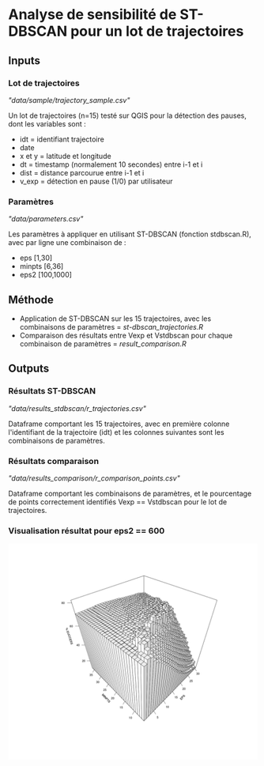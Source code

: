 
# Analyse de sensibilité de ST-DBSCAN pour un lot de trajectoires

## Inputs

### Lot de trajectoires

*"data/sample/trajectory_sample.csv"*

Un lot de trajectoires (n=15) testé sur QGIS pour la détection des pauses, dont les variables sont :

- idt = identifiant trajectoire 
- date
- x et y = latitude et longitude
- dt = timestamp (normalement 10 secondes) entre i-1 et i
- dist = distance parcourue entre i-1 et i
- v_exp = détection en pause (1/0) par utilisateur


### Paramètres

*"data/parameters.csv"*

Les paramètres à appliquer en utilisant ST-DBSCAN (fonction stdbscan.R), avec par ligne une combinaison de :

- eps [1,30]
- minpts [6,36]
- eps2 [100,1000]

## Méthode

- Application de ST-DBSCAN sur les 15 trajectoires, avec les combinaisons de paramètres = *st-dbscan_trajectories.R*
- Comparaison des résultats entre Vexp et Vstdbscan pour chaque combinaison de paramètres = *result_comparison.R*

## Outputs

### Résultats ST-DBSCAN
*"data/results_stdbscan/r_trajectories.csv"*

Dataframe comportant les 15 trajectoires, avec en première colonne l'identifiant de la trajectoire (idt) et les colonnes suivantes sont les combinaisons de paramètres.

### Résultats comparaison
*"data/results_comparison/r_comparison_points.csv"*

Dataframe comportant les combinaisons de paramètres, et le pourcentage de points correctement identifiés Vexp == Vstdbscan pour le lot de trajectoires.

### Visualisation résultat pour eps2 == 600

![](test_hist3d.png)
